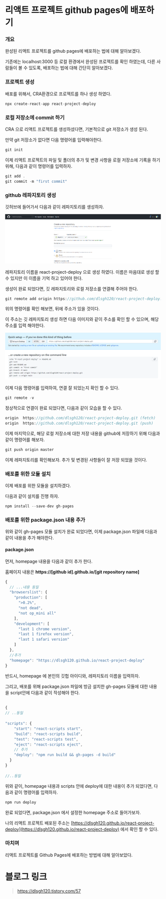 # 리액트 프로젝트 github pages에 배포하기

### 개요

완성된 리액트 프로젝트를 github pages에 배포하는 법에 대해 알아보겠다.

기존에는 localhost:3000 등 로컬 환경에서 완성된 프로젝트를 확인 하였는데, 다른 사람들이 볼 수 있도록, 배포하는 법에 대해 간단히 알아보겠다.

### 프로젝트 생성

배포를 위해서, CRA환경으로 프로젝트를 하나 생성 하였다.

```js
npx create-react-app react-project-deploy
```

### 로컬 저장소에 commit 하기

CRA 으로 리액트 프로젝트를 생성하셨다면, 기본적으로 git 저장소가 생성 된다.

만약 git 저장소가 없다면 다음 명령어를 입력해야한다.

```js
git init
```

이제 리액트 프로젝트의 파일 및 폴더의 추가 및 변경 사항을 로컬 저장소에 기록을 하기 위해, 다음과 같이 명령어를 입력하자.

```js
git add .
git commit -m "first commit"
```

### github 레파지토리 생성

깃허브에 들어가서 다음과 같이 레파지토리를 생성하자.

![image](./images/image1.png)

레파지토리 이름을 react-project-deploy 으로 생성 하였다.
이름은 마음대로 생성 할 수 있지만 이 이름을 기억 하고 있어야 한다.

생성이 완료 되었다면, 깃 레파지토리와 로컬 저장소를 연결해 주어야 한다.

```js
git remote add origin https://github.com/dlsgh120/react-project-deploy.git
```

위의 명령어를 확인 해보면, 뒤에 주소가 있을 것이다.

이 주소는 깃 레파지토리 생성 하면 다음 이미지와 같이 주소를 확인 할 수 있으며, 해당 주소를 입력 해야한다.

![image](./images/image2.png)

이제 다음 명령어를 입력하여, 연결 잘 되었는지 확인 할 수 있다.

```js
git remote -v
```

정상적으로 연결이 완료 되었다면, 다음과 같이 모습을 할 수 있다.

```js
origin  https://github.com/dlsgh120/react-project-deploy.git (fetch)
origin  https://github.com/dlsgh120/react-project-deploy.git (push) 
```

이제 마지막으로, 해당 로컬 저장소에 대한 저장 내용을 github에 저장하기 위해 다음과 같이 명령어를 해보자.

```js
git push origin master
```

이제 레파지토리를 확인해보자. 추가 및 변경된 사항들이 잘 저장 되었을 것이다.

### 배포를 위한 모듈 설치

이제 배포를 위한 모듈을 설치하겠다.

다음과 같이 설치를 진행 하자.

```js
npm install --save-dev gh-pages
```

### 배포를 위한 package.json 내용 추가

위와 같이 gh-pages 모듈 설치가 완료 되었다면, 이제 package.json 파일에 다음과 같이 내용을 추가 해야한다.

#### package.json

먼저, homepage 내용을 다음과 같이 추가 한다.

홈페이지 내용은 **https://[github id].github.io/[git repository name]**

```js
{
  // ...내용 동일
  "browserslist": {
    "production": [
      ">0.2%",
      "not dead",
      "not op_mini all"
    ],
    "development": [
      "last 1 chrome version",
      "last 1 firefox version",
      "last 1 safari version"
    ]
  },
  //추가
  "homepage": "https://dlsgh120.github.io/react-project-deploy"
}

```

반드시, homepage 에 본인의 깃헙 아이디와, 레파지토리 이름을 입력하자.

그리고, 배포를 위해 package.json 파일에 방금 설치한 gh-pages 모듈에 대한 내용을 script안에 다음과 같이 작성해야 한다.

```js

{
// ..동일

"scripts": {
    "start": "react-scripts start",
    "build": "react-scripts build",
    "test": "react-scripts test",
    "eject": "react-scripts eject",
    // 추가
    "deploy": "npm run build && gh-pages -d build"
  }
}

//..동일
```

위와 같이, homepage 내용과 scripts 안에 deploy에 대한 내용이 추가 되었다면, 다음과 같이 명령어를 입력하자.

```js
npm run deploy
```

완료 되었다면, package.json 에서 설정한 homepage 주소로 들어가보자.

나의 리액트 프로젝트 배포된 주소는 [https://dlsgh120.github.io/react-project-deploy](https://dlsgh120.github.io/react-project-deploy) 에서 확인 할 수 있다.

### 마치며

리액트 프로젝트를 Github Pages에 배포하는 방법에 대해 알아보았다.

# 블로그 링크

> https://dlsgh120.tistory.com/57
